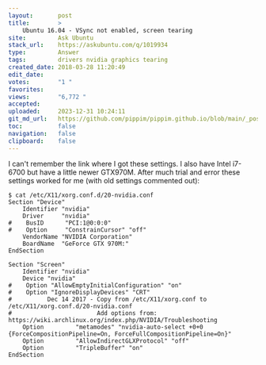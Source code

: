 ```yaml
---
layout:       post
title:        >
    Ubuntu 16.04 - VSync not enabled, screen tearing
site:         Ask Ubuntu
stack_url:    https://askubuntu.com/q/1019934
type:         Answer
tags:         drivers nvidia graphics tearing
created_date: 2018-03-28 11:20:49
edit_date:    
votes:        "1 "
favorites:    
views:        "6,772 "
accepted:     
uploaded:     2023-12-31 10:24:11
git_md_url:   https://github.com/pippim/pippim.github.io/blob/main/_posts/2018/2018-03-28-Ubuntu-16.04-VSync-not-enabled_-screen-tearing.md
toc:          false
navigation:   false
clipboard:    false
---
```


I can't remember the link where I got these settings. I also have Intel i7-6700 but have a little newer GTX970M. After much trial and error these settings worked for me (with old settings commented out):

``` 
$ cat /etc/X11/xorg.conf.d/20-nvidia.conf
Section "Device"
    Identifier "nvidia"
    Driver     "nvidia"
#    BusID      "PCI:1@0:0:0"
#    Option     "ConstrainCursor" "off"
    VendorName "NVIDIA Corporation"
    BoardName  "GeForce GTX 970M:"
EndSection

Section "Screen"
    Identifier "nvidia"
    Device "nvidia"
#    Option "AllowEmptyInitialConfiguration" "on"
#    Option "IgnoreDisplayDevices" "CRT"
#          Dec 14 2017 - Copy from /etc/X11/xorg.conf to /etc/X11/xorg.conf.d/20-nvidia.conf
#                        Add options from: https://wiki.archlinux.org/index.php/NVIDIA/Troubleshooting
    Option         "metamodes" "nvidia-auto-select +0+0 {ForceCompositionPipeline=On, ForceFullCompositionPipeline=On}"
    Option         "AllowIndirectGLXProtocol" "off"
    Option         "TripleBuffer" "on"
EndSection
```

